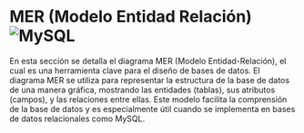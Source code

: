  # MER (Modelo Entidad Relación) ![MySQL](https://img.shields.io/badge/MySQL-4479A1?logo=mysql&logoColor=fff&style=for-the-badge)

 En esta sección se detalla el diagrama MER (Modelo Entidad-Relación), el cual es una herramienta clave para el diseño de bases de datos. El diagrama MER se utiliza para representar la estructura de la base de datos de una manera gráfica, mostrando las entidades (tablas), sus atributos (campos), y las relaciones entre ellas. Este modelo facilita la comprensión de la base de datos y es especialmente útil cuando se implementa en bases de datos relacionales como MySQL.

